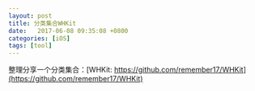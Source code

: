 ```yaml
---
layout: post
title: 分类集合WHKit
date:   2017-06-08 09:35:08 +0800
categories: [iOS]
tags: [tool]
---
```


整理分享一个分类集合：[WHKit: https://github.com/remember17/WHKit](https://github.com/remember17/WHKit)

